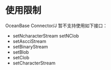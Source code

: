 # 使用限制

OceanBase Connector/J 暂不支持使用如下接口：

* setNcharacterStream setNClob
* setAscciStream
* setBinaryStream
* setBlob
* setClob
* setCharacterStream
